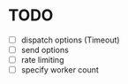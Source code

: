 # TODO

- [ ] dispatch options (Timeout)
- [ ] send options
- [ ] rate limiting
- [ ] specify worker count

